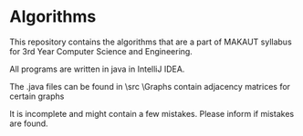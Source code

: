 # Algorithms
This repository contains the algorithms that are a part of MAKAUT syllabus for 3rd Year Computer Science and Engineering.

All programs are written in java in IntelliJ IDEA.

The .java files can be found in \src
\Graphs contain adjacency matrices for certain graphs

It is incomplete and might contain a few mistakes. Please inform if mistakes are found.
